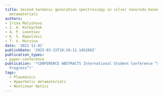```yaml
---
title: Second harmonic generation spectroscopy in silver nanorods-based hyperbolic
  metamaterials
authors:
- Irina Malysheva
- I. A. Kolmychek
- A. P. Leontiev
- K. S. Napolskii
- T. V. Murzina
date: '2021-11-01'
publishDate: '2025-03-15T18:26:11.145289Z'
publication_types:
- paper-conference
publication: '*CONFERENCE ABSTRACTS International Student Conference “science and
  Progress”*'
tags:
  - Plasmonics
  - Hyperbolic metamaterials
  - Nonlinear Optics
---
```

